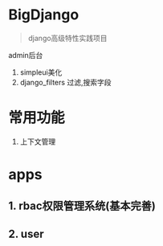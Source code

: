# BigDjango
> django高级特性实践项目
> 
> 
admin后台
1. simpleui美化
2. django_filters 过滤,搜索字段

# 常用功能
1. 上下文管理
# apps
## 1. rbac权限管理系统(基本完善)
## 2. user